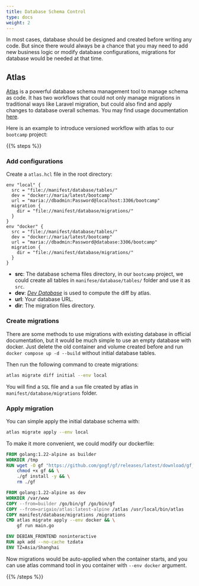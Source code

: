 ```yaml
---
title: Database Schema Control
type: docs
weight: 2
---
```


In most cases, database should be designed and created before writing any code. But since there would always be a chance that you may need to add new business logic or modify database configurations, migrations for database would be needed at that time.

## Atlas

[Atlas](https://github.com/ariga/atlas) is a powerful database schema management tool to manage schema as code. It has two workflows that could not only manage migrations in traditional ways like Laravel migration, but could also find and apply changes to database overall schemas. You may find usage documentation [here](https://atlasgo.io/getting-started). 

Here is an example to introduce versioned workflow with atlas to our `bootcamp` project:

{{% steps %}}

### Add configurations

Create a `atlas.hcl` file in the root directory:
```hcl {filename="atlas.hcl"}
env "local" {
  src = "file://manifest/database/tables/"
  dev = "docker://maria/latest/bootcamp"
  url = "maria://dbadmin:Password@localhost:3306/bootcamp"
  migration {
    dir = "file://manifest/database/migrations/"
  }
}
env "docker" {
  src = "file://manifest/database/tables/"
  dev = "docker://maria/latest/bootcamp"
  url = "maria://dbadmin:Password@database:3306/bootcamp"
  migration {
    dir = "file://manifest/database/migrations/"
  }
}
```
- **src**: The database schema files directory, in our `bootcamp` project, we could create all tables in `manifese/database/tables/` folder and use it as `src`.
- **dev**: [_Dev Database_](https://atlasgo.io/atlas-schema/sql) is used to compute the diff by atlas.
- **url**: Your database URL.
- **dir**: The migration files directory.

### Create migrations

There are some methods to use migrations with existing database in official documentation, but it would be much simple to use an empty database with docker. Just delete the old container and volume created before and run `docker compose up -d --build` without initial database tables.

Then run the following command to create migrations:
```bash
atlas migrate diff initial --env local
```

You will find a `SQL` file and a `sum` file created by atlas in `manifest/database/migrations` folder.

### Apply migration

You can simple apply the initial database schema with:
```bash
atlas migrate apply --env local
```

To make it more convenient, we could modify our dockerfile:
```dockerfile {filename="Dockerfile"}
FROM golang:1.22-alpine as builder
WORKDIR /tmp
RUN wget -O gf "https://github.com/gogf/gf/releases/latest/download/gf_$(go env GOOS)_$(go env GOARCH)" && \
    chmod +x gf && \
    ./gf install -y && \
    rm ./gf

FROM golang:1.22-alpine as dev
WORKDIR /var/www
COPY --from=builder /go/bin/gf /go/bin/gf
COPY --from=arigaio/atlas:latest-alpine /atlas /usr/local/bin/atlas
COPY manifest/database/migrations /migrations
CMD atlas migrate apply --env docker && \
    gf run main.go

ENV DEBIAN_FRONTEND noninteractive
RUN apk add --no-cache tzdata
ENV TZ=Asia/Shanghai
```

Now migrations would be auto-applied when the container starts, and you can use atlas command tool in you container with `--env docker` argument.

{{% /steps %}}
